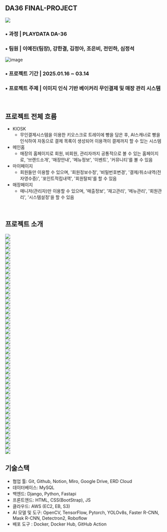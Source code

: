 ## DA36 FINAL-PROJECT
![](https://github.com/user-attachments/assets/d694aab2-927f-4bb1-b435-0f06a5ecde99)



### • 과정 | PLAYDATA DA-36
### • 팀원 | 이예진(팀장), 강한결, 김정아, 조은비, 전민하, 심정석 
![image](https://github.com/user-attachments/assets/e33702b3-d657-48f4-9eda-632f59e22f90)



### • 프로젝트 기간 | 2025.01.16 ~ 03.14
### • 프로젝트 주제 | 이미지 인식 기반 베이커리 무인결제 및 매장 관리 시스템
<br>

## 프로젝트 전체 흐름
- KIOSK 
  - 무인결제시스템을 이용한 키오스크로 트레이에 빵을 담은 후, AI스캐너로 빵을 인식하여 자동으로 결제 목록이 생성되어 이용객이 결제까지 할 수 있는 시스템
- 메인홈
  - 매장의 홈페이지로 회원, 비회원, 관리자까지 공통적으로 볼 수 있는 홈페이지로, '브랜드소개', '매장안내', '메뉴정보', '이벤트', '커뮤니티'를 볼 수 있음
- 마이페이지
  - 회원들만 이용할 수 있으며, '회원정보수정', '비밀번호변경', '결제/취소내역(전자영수증)', '포인트적립내역', '회원탈퇴'를 할 수 있음
- 매장페이지 
  - 매니저(관리자)만 이용할 수 있으며, '매출정보', '재고관리', '메뉴관리', '회원관리', '시스템설정'을 할 수 있음
  
<br>

 ## 프로젝트 소개
![](static/readme_images/Breadscanso_ppt.jpg)
<br>
![](static/readme_images/Breadscanso_ppt_1.jpg)
<br>
![](static/readme_images/Breadscanso_ppt_2.jpg)
<br>
![](static/readme_images/Breadscanso_ppt_3.jpg)
<br>
![](static/readme_images/Breadscanso_ppt_4.jpg)
<br>
![](static/readme_images/Breadscanso_ppt_5.jpg)
<br>
![](static/readme_images/Breadscanso_ppt_6.jpg)
<br>
![](static/readme_images/Breadscanso_ppt_7.jpg)
<br>
![](static/readme_images/Breadscanso_ppt_8.jpg)
<br>
![](static/readme_images/Breadscanso_ppt_9.jpg)
<br>
![](static/readme_images/Breadscanso_ppt_10.jpg)
<br>
![](static/readme_images/Breadscanso_ppt_11.jpg)
<br>
![](static/readme_images/Breadscanso_ppt_12.jpg)
<br>
![](static/readme_images/Breadscanso_ppt_13.jpg)
<br>
![](static/readme_images/Breadscanso_ppt_14.jpg)
<br>
![](static/readme_images/Breadscanso_ppt_15.jpg)
<br>
![](static/readme_images/Breadscanso_ppt_16.jpg)
<br>
![](static/readme_images/Breadscanso_ppt_17.jpg)
<br>
![](static/readme_images/Breadscanso_ppt_18.jpg)
<br>
![](static/readme_images/Breadscanso_ppt_19.jpg)
<br>
![](static/readme_images/Breadscanso_ppt_20.jpg)
<br>
![](static/readme_images/Breadscanso_ppt_21.jpg)
<br>
![](static/readme_images/Breadscanso_ppt_22.jpg)
<br>
![](static/readme_images/Breadscanso_ppt_23.jpg)
<br>
![](static/readme_images/Breadscanso_ppt_24.jpg)
<br>
![](static/readme_images/Breadscanso_ppt_25.jpg)
<br>
![](static/readme_images/Breadscanso_ppt_26.jpg)
<br>
![](static/readme_images/Breadscanso_ppt_27.jpg)
<br>
![](static/readme_images/Breadscanso_ppt_28.jpg)
<br>
![](static/readme_images/Breadscanso_ppt_29.jpg)
<br>
![](static/readme_images/Breadscanso_ppt_30.jpg)
<br>
![](static/readme_images/Breadscanso_ppt_31.jpg)
<br>
![](static/readme_images/Breadscanso_ppt_32.jpg)
<br>
![](static/readme_images/Breadscanso_ppt_33.jpg)
<br>
![](static/readme_images/Breadscanso_ppt_34.jpg)
<br>
![](static/readme_images/Breadscanso_ppt_35.jpg)
<br>
![](static/readme_images/Breadscanso_ppt_36.jpg)
<br>
![](static/readme_images/Breadscanso_ppt_37.jpg)
<br>
![](static/readme_images/Breadscanso_ppt_38.jpg)
<br>
![](static/readme_images/Breadscanso_ppt_39.jpg)
<br>
![](static/readme_images/Breadscanso_ppt_40.jpg)
<br>
![](static/readme_images/Breadscanso_ppt_41.jpg)
<br>
![](static/readme_images/Breadscanso_ppt_42.jpg)
<br>
![](static/readme_images/Breadscanso_ppt_43.jpg)
<br>

## 기술스택
- 협업 툴: Git, Github, Notion, Miro, Google Drive, ERD Cloud
- 데이터베이스: MySQL
- 백엔드: Django, Python, Fastapi
- 프론트엔드: HTML, CSS(BootStrap), JS
- 클라우드: AWS (EC2, EB, S3)
- AI 모델 및 도구: OpenCV, TensorFlow, Pytorch, YOLOv8s, Faster R-CNN, Mask R-CNN, Detectron2, Roboflow
- 배포 도구 : Docker, Docker Hub, GitHub Action



